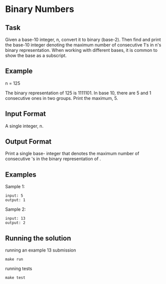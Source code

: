 Binary Numbers
==============

Task
----

Given a base-10 integer, n, convert it to binary (base-2). Then find and print
the base-10 integer denoting the maximum number of consecutive 1's in n's
binary representation. When working with different bases, it is common to show
the base as a subscript.

Example
-------

n = 125

The binary representation of 125 is 1111101. In base 10, there are 5 and 1
consecutive ones in two groups. Print the maximum, 5.

Input Format
------------

A single integer, n.

Output Format
-------------

Print a single base- integer that denotes the maximum number of consecutive 's
in the binary representation of .


Examples
--------

Sample 1:

```
input: 5
output: 1
```

Sample 2:

```
input: 13
output: 2
```


Running the solution
--------------------

running an example 13 submission

```
make run
```

running tests

```
make test
```
